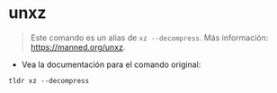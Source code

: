 # unxz

> Este comando es un alias de `xz --decompress`.
> Más información: <https://manned.org/unxz>.

- Vea la documentación para el comando original:

`tldr xz --decompress`
